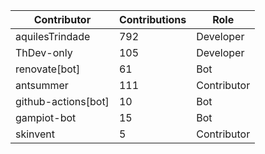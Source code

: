 | Contributor | Contributions | Role |
| ------------ | -------------- | ---- |
| aquilesTrindade | 792 | Developer |
| ThDev-only | 105 | Developer |
| renovate[bot] | 61 | Bot |
| antsummer | 111 | Contributor |
| github-actions[bot] | 10 | Bot |
| gampiot-bot | 15 | Bot |
| skinvent | 5 | Contributor |
